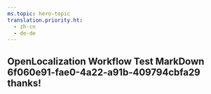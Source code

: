 ```yaml
---
ms.topic: hero-topic
translation.priority.ht: 
  - zh-cn
  - de-de
---
```

## OpenLocalization Workflow Test MarkDown 6f060e91-fae0-4a22-a91b-409794cbfa29 thanks!

